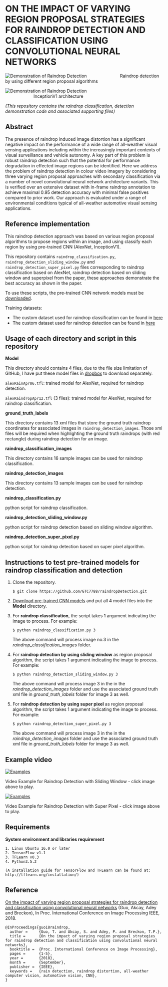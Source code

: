 # ON THE IMPACT OF VARYING REGION PROPOSAL STRATEGIES FOR RAINDROP DETECTION AND CLASSIFICATION USING CONVOLUTIONAL NEURAL NETWORKS


![Demonstration of Raindrop Detection](https://github.com/GTC7788/raindropDetection/blob/master/utils/ExampleofRaindropDetection.jpg)
&nbsp;&nbsp;&nbsp;&nbsp;&nbsp;&nbsp;&nbsp;&nbsp;&nbsp;&nbsp;&nbsp;&nbsp;&nbsp;&nbsp;&nbsp;&nbsp;&nbsp;&nbsp;&nbsp;&nbsp;&nbsp;&nbsp;&nbsp;&nbsp;&nbsp;&nbsp;Raindrop detection by using different region proposal algorithms

![Demonstration of Raindrop Detection](https://github.com/GTC7788/raindropDetection/blob/master/utils/InceptionModelV1.png)
&nbsp;&nbsp;&nbsp;&nbsp;&nbsp;&nbsp;&nbsp;&nbsp;&nbsp;&nbsp;&nbsp;&nbsp;&nbsp;&nbsp;&nbsp;&nbsp;
&nbsp;&nbsp;&nbsp;&nbsp;&nbsp;&nbsp;&nbsp;&nbsp;&nbsp;&nbsp;&nbsp;&nbsp;&nbsp;&nbsp;&nbsp;&nbsp;
&nbsp;&nbsp;&nbsp;&nbsp;&nbsp;&nbsp;&nbsp;&nbsp;&nbsp;&nbsp;&nbsp;&nbsp;&nbsp;&nbsp;&nbsp;&nbsp;
&nbsp;&nbsp;&nbsp;&nbsp;&nbsp;&nbsp;&nbsp;&nbsp;&nbsp;&nbsp;&nbsp;&nbsp;&nbsp;&nbsp;&nbsp;&nbsp;
&nbsp;&nbsp;&nbsp;&nbsp;&nbsp;&nbsp;InceptionV1 architecture


*(This repository contains the raindrop classification, detection demonstration code and associated supporting files)*

## Abstract
The presence of raindrop induced image distortion has a significant negative impact on the performance of a wide 
range of all-weather visual sensing applications including within the increasingly important contexts of visual 
surveillance and vehicle autonomy. A key part of this problem is robust raindrop detection such that the potential 
for performance degradation in effected image regions can be identified. Here we address the problem of raindrop 
detection in colour video imagery by considering three varying region proposal approaches with secondary classification 
via a number of novel convolutional neural network architecture variants. This is verified over an extensive dataset 
with in-frame raindrop annotation to achieve maximal 0.95 detection accuracy with minimal false positives compared to 
prior work. Our approach is evaluated under a range of environmental conditions typical of all-weather automotive 
visual sensing applications.

## Reference implementation

This raindrop detection approach was based on various region proposal algorithms to propose regions within an image, and using classify 
each region by using pre-trained CNN (AlexNet, InceptionV1).

This repository contains ```raindrop_classification.py```, ```raindrop_detection_sliding_window.py``` and ```raindrop_detection_super_pixel.py``` files 
corresponding to raindrop classification based on AlexNet, raindrop detection based on sliding window and superpixel from the paper, these approaches 
demonstrate the best accuracy as shown in the paper.

To use these scripts, the pre-trained CNN network models must be [downloaded](https://www.dropbox.com/s/wp6wmn7nmli5e0f/Model.zip?dl=0&file_subpath=%2FModel).

Training datasets:
* The custom dataset used for raindrop classification can be found in [here](https://www.dropbox.com/s/nirra2nem8vopas/dataset_code_video.zip?dl=0&file_subpath=%2Fdataset%2Fraindrop+classification+dataset)
* The custom dataset used for raindrop detection can be found in [here](https://www.dropbox.com/s/nirra2nem8vopas/dataset_code_video.zip?dl=0&file_subpath=%2Fdataset%2Fraindrop+detection+dataset)

## Usage of each directory and script in this repository

**Model**

This directory should contains 4 files, due to the file size limitation of GitHub, I have put these model files in [dropbox](https://www.dropbox.com/s/wp6wmn7nmli5e0f/Model.zip?dl=0) 
to download separately.

`alexRainApr06.tfl`: trained model for AlexNet, required for raindrop detection.

`alexRaindropApr12.tfl` (3 files): trained model for AlexNet, required for raindrop classification.



**ground_truth_labels**

This directory contains 13 xml files that store the ground truth raindrop coordinates for associated images in `raindrop_detection_images`.
Those xml files will be required when highlighting the ground truth raindrops (with red rectangle) during raindrop detection for an image.



**raindrop_classification_images**

This directory contains 16 sample images can be used for raindrop classification.



**raindrop_detection_images**

This directory contains 13 sample images can be used for raindrop detection.



**raindrop_classification.py**

python script for raindrop classification.



**raindrop_detection_sliding_window.py**

python script for raindrop detection based on sliding window algorithm.



**raindrop_detection_super_pixel.py**

python script for raindrop detection based on super pixel algorithm.

## Instructions to test pre-trained models for raindrop classification and detection

1. Clone the repository.

    ```
    $ git clone https://github.com/GTC7788/raindropDetection.git
    ```

2. [Download pre-trained CNN models](https://www.dropbox.com/s/wp6wmn7nmli5e0f/Model.zip?dl=0&file_subpath=%2FModel) and put all 4 model files into the **Model** directory.

3. For **raindrop classification**, the script takes 1 argument indicating the image to process. For example:
    ```
    $ python raindrop_classification.py 3 
    ```

    The above command will process image no.3 in the _raindrop_classification_images_ folder. 

4. For **raindrop detection by using sliding window** as region proposal algorithm, the script takes 1 argument indicating the image to process. For example:
    ```
    $ python raindrop_detection_sliding_window.py 3 
    ```
    The above command will process image 3 in the in the _raindrop_detection_images_ folder and use the associated ground truth xml file in _ground_truth_labels_ folder for image 3 as well.

5. For **raindrop detection by using super pixel** as region proposal algorithm, the script takes 1 argument indicating the image to process. For example:
    ```
    $ python raindrop_detection_super_pixel.py 3 
    ```
    The above command will process image 3 in the in the _raindrop_detection_images_ folder and use the associated ground truth xml file in _ground_truth_labels_ folder for image 3 as well.



## Example video
[![Examples](https://github.com/GTC7788/raindropDetection/blob/master/utils/VideoCoverSlidingWindow.jpg)](https://youtu.be/ImF6VNtrC5Y)

Video Example for Raindrop Detection with Sliding Window - click image above to play.

[![Examples](https://github.com/GTC7788/raindropDetection/blob/master/utils/VideoCoverSuperPixel.jpg)](https://youtu.be/iuioJEi6GNE)

Video Example for Raindrop Detection with Super Pixel - click image above to play.

## Requirements

**System environment and libraries requirement**
```$xslt
1. Linux Ubuntu 16.0 or later
2. TensorFlow v1.1
3. TFLearn v0.3
4. Python3.5.2

(A installation guide for TensorFlow and TFLearn can be found at:  http://tflearn.org/installation/)
```

## Reference

[On the impact of varying region proposal strategies for raindrop detection and classification using convolutional neural networks](http://breckon.eu/toby/publications/papers/guo18raindrop.pdf)
(Guo, Akcay, Adey and Breckon), In Proc. International Conference on Image Processing IEEE, 2018.
```
@InProceedings{guo18raindrop,
  author =     {Guo, T. and Akcay, S. and Adey, P. and Breckon, T.P.},
  title =      {On the impact of varying region proposal strategies for raindrop detection and classification using convolutional neural networks},
  booktitle =  {Proc. International Conference on Image Processing},
  pages =      {1-5},
  year =       {2018},
  month =      {September},
  publisher =  {IEEE},
  keywords =   {rain detection, raindrop distortion, all-weather computer vision, automotive vision, CNN},
}

```
